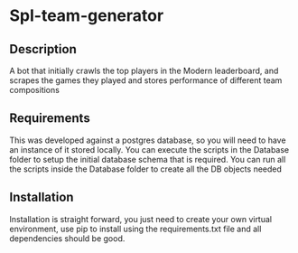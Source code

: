# Spl-team-generator

## Description

A bot that initially crawls the top players in the Modern leaderboard, and scrapes the games they played and stores performance of different team compositions

## Requirements

This was developed against a postgres database, so you will need to have an instance of it stored locally. You can execute the scripts in the Database folder to setup the initial database schema that is required. You can run all the scripts inside the Database folder to create all the DB objects needed

## Installation

Installation is straight forward, you just need to create your own virtual environment, use pip to install using the requirements.txt file and all dependencies should be good.